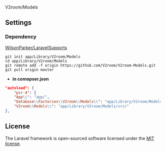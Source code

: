 V2room/Models

## Settings

### Dependency

[WilsonParker/LaravelSupports](https://github.com/WilsonParker/LaravelSupports)

```shell
git init app/Library/V2room/Models
cd app/Library/V2room/Models
git remote add -f origin https://github.com/V2room/V2room-Models.git
git pull origin master
``` 

- **in comopser.json**

```json
"autoload": {
    "psr-4": {
    "App\\": "app/",
    "Database\\Factories\\V2room\\Models\\": "app/Library/V2room/Models/database/factories/",
    "V2room\\Models\\": "app/Library/V2room/Models/src/"
},
```

## License

The Laravel framework is open-sourced software licensed under the [MIT license](https://opensource.org/licenses/MIT).
